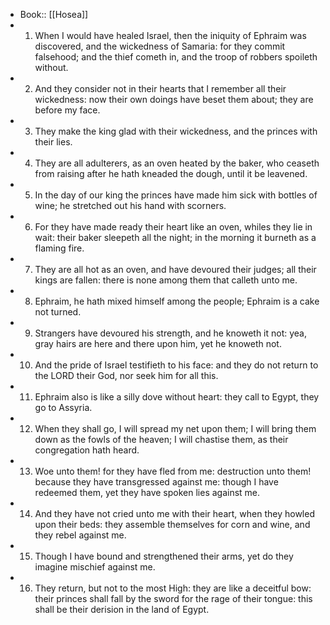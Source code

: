 - Book:: [[Hosea]]
- 1. When I would have healed Israel, then the iniquity of Ephraim was discovered, and the wickedness of Samaria: for they commit falsehood; and the thief cometh in, and the troop of robbers spoileth without.
- 2. And they consider not in their hearts that I remember all their wickedness: now their own doings have beset them about; they are before my face.
- 3. They make the king glad with their wickedness, and the princes with their lies.
- 4. They are all adulterers, as an oven heated by the baker, who ceaseth from raising after he hath kneaded the dough, until it be leavened.
- 5. In the day of our king the princes have made him sick with bottles of wine; he stretched out his hand with scorners.
- 6. For they have made ready their heart like an oven, whiles they lie in wait: their baker sleepeth all the night; in the morning it burneth as a flaming fire.
- 7. They are all hot as an oven, and have devoured their judges; all their kings are fallen: there is none among them that calleth unto me.
- 8. Ephraim, he hath mixed himself among the people; Ephraim is a cake not turned.
- 9. Strangers have devoured his strength, and he knoweth it not: yea, gray hairs are here and there upon him, yet he knoweth not.
- 10. And the pride of Israel testifieth to his face: and they do not return to the LORD their God, nor seek him for all this.
- 11. Ephraim also is like a silly dove without heart: they call to Egypt, they go to Assyria.
- 12. When they shall go, I will spread my net upon them; I will bring them down as the fowls of the heaven; I will chastise them, as their congregation hath heard.
- 13. Woe unto them! for they have fled from me: destruction unto them! because they have transgressed against me: though I have redeemed them, yet they have spoken lies against me.
- 14. And they have not cried unto me with their heart, when they howled upon their beds: they assemble themselves for corn and wine, and they rebel against me.
- 15. Though I have bound and strengthened their arms, yet do they imagine mischief against me.
- 16. They return, but not to the most High: they are like a deceitful bow: their princes shall fall by the sword for the rage of their tongue: this shall be their derision in the land of Egypt.
